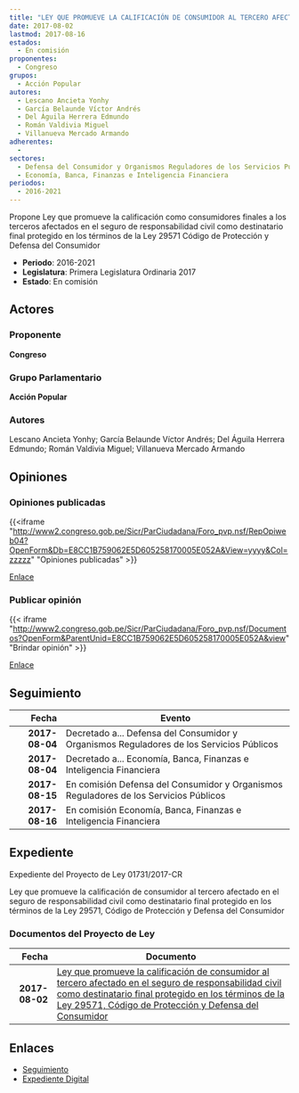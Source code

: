 ```yaml
---
title: "LEY QUE PROMUEVE LA CALIFICACIÓN DE CONSUMIDOR AL TERCERO AFECTADO EN EL SEGURO DE RESPONSABILIDAD CIVIL COMO DESTINATARIO FINAL PROTEGIDO EN LOS TÉRMINOS DE LA LEY 29571 CÓDIGO DE PROTECCIÓN Y DEFENSA DEL CONSUMIDOR"
date: 2017-08-02
lastmod: 2017-08-16
estados: 
  - En comisión
proponentes: 
  - Congreso
grupos: 
  - Acción Popular
autores: 
  - Lescano Ancieta Yonhy
  - García Belaunde Víctor Andrés
  - Del Águila Herrera Edmundo
  - Román Valdivia Miguel
  - Villanueva Mercado Armando
adherentes: 
  - 
sectores: 
  - Defensa del Consumidor y Organismos Reguladores de los Servicios Públicos
  - Economía, Banca, Finanzas e Inteligencia Financiera
periodos: 
  - 2016-2021
---
```


Propone Ley que promueve la calificación como consumidores finales a los terceros afectados en el seguro de responsabilidad civil como destinatario final protegido en los términos de la Ley 29571 Código de Protección y Defensa del Consumidor

- **Periodo**: 2016-2021
- **Legislatura**: Primera Legislatura Ordinaria 2017
- **Estado**: En comisión

## Actores

### Proponente

**Congreso**

### Grupo Parlamentario

**Acción Popular**

### Autores

Lescano Ancieta Yonhy; García Belaunde Víctor Andrés; Del Águila Herrera Edmundo; Román Valdivia Miguel; Villanueva Mercado Armando


## Opiniones

### Opiniones publicadas

{{<iframe "http://www2.congreso.gob.pe/Sicr/ParCiudadana/Foro_pvp.nsf/RepOpiweb04?OpenForm&Db=E8CC1B759062E5D605258170005E052A&View=yyyy&Col=zzzzz" "Opiniones publicadas" >}}

[Enlace](http://www2.congreso.gob.pe/Sicr/ParCiudadana/Foro_pvp.nsf/RepOpiweb04?OpenForm&Db=E8CC1B759062E5D605258170005E052A&View=yyyy&Col=zzzzz)
### Publicar opinión

{{< iframe "http://www2.congreso.gob.pe/Sicr/ParCiudadana/Foro_pvp.nsf/Documentos?OpenForm&ParentUnid=E8CC1B759062E5D605258170005E052A&view" "Brindar opinión" >}}

[Enlace](http://www2.congreso.gob.pe/Sicr/ParCiudadana/Foro_pvp.nsf/Documentos?OpenForm&ParentUnid=E8CC1B759062E5D605258170005E052A&view)

## Seguimiento

| Fecha | Evento |
|------:|--------|
| **2017-08-04** | Decretado a... Defensa del Consumidor y Organismos Reguladores de los Servicios Públicos|
| **2017-08-04** | Decretado a... Economía, Banca, Finanzas e Inteligencia Financiera|
| **2017-08-15** | En comisión Defensa del Consumidor y Organismos Reguladores de los Servicios Públicos|
| **2017-08-16** | En comisión Economía, Banca, Finanzas e Inteligencia Financiera|


## Expediente

Expediente del Proyecto de Ley 01731/2017-CR

Ley que promueve la calificación de consumidor al tercero afectado en el seguro de responsabilidad civil como destinatario final protegido en los términos de la Ley 29571, Código de Protección y Defensa del Consumidor


### Documentos del Proyecto de Ley

| Fecha | Documento |
|------:|--------|
| **2017-08-02** | [Ley que promueve la calificación de consumidor al tercero afectado en el seguro de responsabilidad civil como destinatario final protegido en los términos de la Ley 29571, Código de Protección y Defensa del Consumidor](http://www.leyes.congreso.gob.pe/Documentos/2016_2021/Proyectos_de_Ley_y_de_Resoluciones_Legislativas/PL0173120170802.pdf) |

## Enlaces 

- [Seguimiento](http://www2.congreso.gob.pe/Sicr/TraDocEstProc/CLProLey2016.nsf/f7fff46988ca05b1052578e100829cc7/047286d5c1397c62052581930072b3d8?OpenDocument)
- [Expediente Digital](http://www2.congreso.gob.pe/Sicr/TraDocEstProc/CLProLey2016.nsf/f7fff46988ca05b1052578e100829cc7/047286d5c1397c62052581930072b3d8?OpenDocument&Click=05257FB7005EB655.eb71d0cf91d8294e05256cdf006b5706/$Body/0.1C6C)
